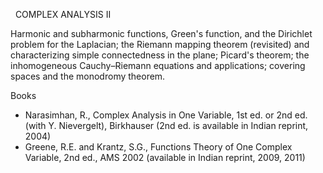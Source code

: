 ---
---
 
COMPLEX ANALYSIS II

Harmonic and subharmonic functions, Green's function, and the Dirichlet problem
for the Laplacian; the Riemann mapping theorem (revisited) and characterizing
simple connectedness in the plane; Picard's theorem; the inhomogeneous
Cauchy–Riemann equations and applications; covering spaces and the monodromy
theorem.

Books

* Narasimhan, R., Complex Analysis in One Variable, 1st ed. or 2nd ed. (with Y.
  Nievergelt), Birkhauser (2nd ed. is available in Indian reprint, 2004)
* Greene, R.E. and Krantz, S.G., Functions Theory of One Complex Variable, 2nd
  ed., AMS 2002 (available in Indian reprint, 2009, 2011)

